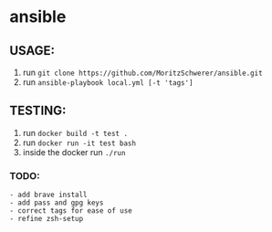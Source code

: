 # ansible

## USAGE:
1. run `git clone https://github.com/MoritzSchwerer/ansible.git`
2. run `ansible-playbook local.yml [-t 'tags']`

## TESTING:
1. run `docker build -t test .`
2. run `docker run -it test bash`
3. inside the docker run `./run`

### TODO:
    - add brave install
    - add pass and gpg keys
    - correct tags for ease of use
    - refine zsh-setup
